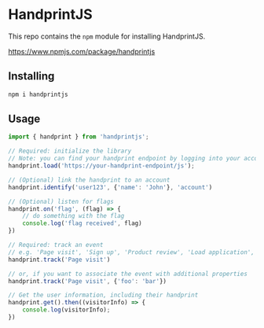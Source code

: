 # HandprintJS
This repo contains the `npm` module for installing HandprintJS.

https://www.npmjs.com/package/handprintjs

## Installing
```sh
npm i handprintjs
```

## Usage
```javascript
import { handprint } from 'handprintjs';

// Required: initialize the library
// Note: you can find your handprint endpoint by logging into your account
handprint.load('https://your-handprint-endpoint/js');

// (Optional) link the handprint to an account
handprint.identify('user123', {'name': 'John'}, 'account')

// (Optional) listen for flags
handprint.on('flag', (flag) => {
    // do something with the flag
    console.log('flag received', flag)
})

// Required: track an event
// e.g. 'Page visit', 'Sign up', 'Product review', 'Load application', etc
handprint.track('Page visit')

// or, if you want to associate the event with additional properties
handprint.track('Page visit', {'foo': 'bar'})

// Get the user information, including their handprint
handprint.get().then((visitorInfo) => {
    console.log(visitorInfo);
})
```
